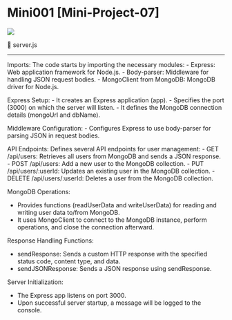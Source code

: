 # Mini001 [Mini-Project-07]
<a href="https://codeclimate.com/github/Sukhmandeep04/Mini001/maintainability"><img src="https://api.codeclimate.com/v1/badges/eba87c50ea47e43824f1/maintainability" /></a>

📘 server.js
________________________
Imports:
  The code starts by importing the necessary modules:
    - Express: Web application framework for Node.js.
    - Body-parser: Middleware for handling JSON request bodies.
    - MongoClient from MongoDB: MongoDB driver for Node.js.
    
Express Setup:
    - It creates an Express application (app).
    - Specifies the port (3000) on which the server will listen.
    - It defines the MongoDB connection details (mongoUrl and dbName).
    
Middleware Configuration:
    - Configures Express to use body-parser for parsing JSON in request bodies.
    
API Endpoints:
  Defines several API endpoints for user management:
    - GET /api/users: Retrieves all users from MongoDB and sends a JSON response.
    - POST /api/users: Add a new user to the MongoDB collection.
    - PUT /api/users/:userId: Updates an existing user in the MongoDB collection.
    - DELETE /api/users/:userId: Deletes a user from the MongoDB collection.
    
MongoDB Operations:
   - Provides functions (readUserData and writeUserData) for reading and writing user data to/from MongoDB.
   - It uses MongoClient to connect to the MongoDB instance, perform operations, and close the connection afterward.
     
Response Handling Functions:
   - sendResponse: Sends a custom HTTP response with the specified status code, content type, and data.
   - sendJSONResponse: Sends a JSON response using sendResponse.
     
Server Initialization:
   - The Express app listens on port 3000.
   - Upon successful server startup, a message will be logged to the console.
